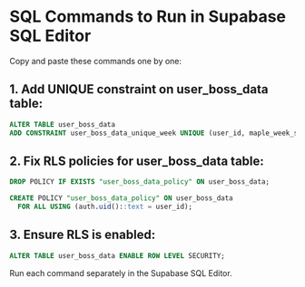 # SQL Commands to Run in Supabase SQL Editor

Copy and paste these commands one by one:

## 1. Add UNIQUE constraint on user_boss_data table:
```sql
ALTER TABLE user_boss_data 
ADD CONSTRAINT user_boss_data_unique_week UNIQUE (user_id, maple_week_start);
```

## 2. Fix RLS policies for user_boss_data table:
```sql
DROP POLICY IF EXISTS "user_boss_data_policy" ON user_boss_data;
```

```sql
CREATE POLICY "user_boss_data_policy" ON user_boss_data
  FOR ALL USING (auth.uid()::text = user_id);
```

## 3. Ensure RLS is enabled:
```sql
ALTER TABLE user_boss_data ENABLE ROW LEVEL SECURITY;
```

Run each command separately in the Supabase SQL Editor.